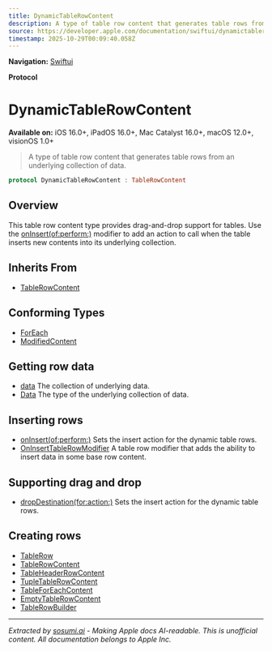 ```yaml
---
title: DynamicTableRowContent
description: A type of table row content that generates table rows from an underlying collection of data.
source: https://developer.apple.com/documentation/swiftui/dynamictablerowcontent
timestamp: 2025-10-29T00:09:40.058Z
---
```


**Navigation:** [Swiftui](/documentation/swiftui)

**Protocol**

# DynamicTableRowContent

**Available on:** iOS 16.0+, iPadOS 16.0+, Mac Catalyst 16.0+, macOS 12.0+, visionOS 1.0+

> A type of table row content that generates table rows from an underlying collection of data.

```swift
protocol DynamicTableRowContent : TableRowContent
```

## Overview

This table row content type provides drag-and-drop support for tables. Use the [onInsert(of:perform:)](/documentation/swiftui/dynamictablerowcontent/oninsert(of:perform:)) modifier to add an action to call when the table inserts new contents into its underlying collection.

## Inherits From

- [TableRowContent](/documentation/swiftui/tablerowcontent)

## Conforming Types

- [ForEach](/documentation/swiftui/foreach)
- [ModifiedContent](/documentation/swiftui/modifiedcontent)

## Getting row data

- [data](/documentation/swiftui/dynamictablerowcontent/data-swift.property) The collection of underlying data.
- [Data](/documentation/swiftui/dynamictablerowcontent/data-swift.associatedtype) The type of the underlying collection of data.

## Inserting rows

- [onInsert(of:perform:)](/documentation/swiftui/dynamictablerowcontent/oninsert(of:perform:)) Sets the insert action for the dynamic table rows.
- [OnInsertTableRowModifier](/documentation/swiftui/oninserttablerowmodifier) A table row modifier that adds the ability to insert data in some base row content.

## Supporting drag and drop

- [dropDestination(for:action:)](/documentation/swiftui/dynamictablerowcontent/dropdestination(for:action:)) Sets the insert action for the dynamic table rows.

## Creating rows

- [TableRow](/documentation/swiftui/tablerow)
- [TableRowContent](/documentation/swiftui/tablerowcontent)
- [TableHeaderRowContent](/documentation/swiftui/tableheaderrowcontent)
- [TupleTableRowContent](/documentation/swiftui/tupletablerowcontent)
- [TableForEachContent](/documentation/swiftui/tableforeachcontent)
- [EmptyTableRowContent](/documentation/swiftui/emptytablerowcontent)
- [TableRowBuilder](/documentation/swiftui/tablerowbuilder)

---

*Extracted by [sosumi.ai](https://sosumi.ai) - Making Apple docs AI-readable.*
*This is unofficial content. All documentation belongs to Apple Inc.*
